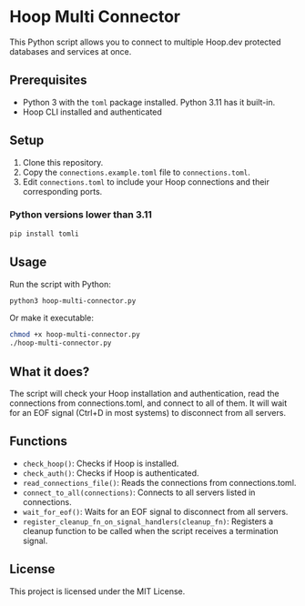 # Hoop Multi Connector

This Python script allows you to connect to multiple Hoop.dev protected databases and services at once.

## Prerequisites

- Python 3 with the `toml` package installed. Python 3.11 has it built-in.
- Hoop CLI installed and authenticated

## Setup

1. Clone this repository.
2. Copy the `connections.example.toml` file to `connections.toml`.
3. Edit `connections.toml` to include your Hoop connections and their corresponding ports.

### Python versions lower than 3.11
```sh
pip install tomli
```

## Usage

Run the script with Python:

```sh
python3 hoop-multi-connector.py
```

Or make it executable:
```sh
chmod +x hoop-multi-connector.py
./hoop-multi-connector.py
```

## What it does?

The script will check your Hoop installation and authentication, read the connections from connections.toml, and connect to all of them. It will wait for an EOF signal (Ctrl+D in most systems) to disconnect from all servers.

## Functions
- `check_hoop()`: Checks if Hoop is installed.
- `check_auth()`: Checks if Hoop is authenticated.
- `read_connections_file()`: Reads the connections from connections.toml.
- `connect_to_all(connections)`: Connects to all servers listed in connections.
- `wait_for_eof()`: Waits for an EOF signal to disconnect from all servers.
- `register_cleanup_fn_on_signal_handlers(cleanup_fn)`: Registers a cleanup function to be called when the script receives a termination signal.

## License
This project is licensed under the MIT License.


